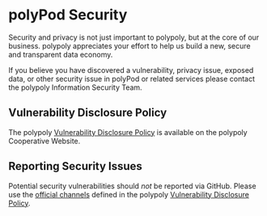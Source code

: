 # polyPod Security

Security and privacy is not just important to polypoly, but at the core of our business. 
polypoly appreciates your effort to help us build a new, secure and transparent data economy.

If you believe you have discovered a vulnerability, privacy issue, exposed data, or other 
security issue in polyPod or related services please contact the polypoly Information 
Security Team.

## Vulnerability Disclosure Policy

The polypoly [Vulnerability Disclosure Policy] is available on the polypoly
Cooperative Website.

## Reporting Security Issues

Potential security vulnerabilities should *not* be reported via GitHub.
Please use the [official channels] defined in the polypoly [Vulnerability Disclosure Policy].


[Vulnerability Disclosure Policy]: https://polypoly.coop/en-de/security/vdp/
[official channels]: https://polypoly.coop/en-de/security/vdp#Official%20Channels
